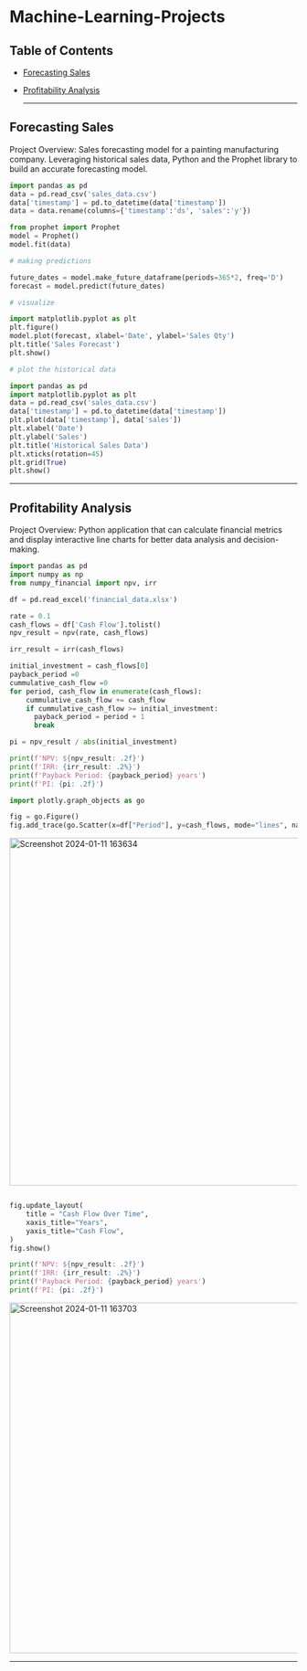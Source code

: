 # Machine-Learning-Projects

## Table of Contents

- [Forecasting Sales](#forecasting_sales)
- [Profitability Analysis](#profitability_analysis)

  ---

## Forecasting Sales

Project Overview: Sales forecasting model for a painting manufacturing company. Leveraging historical sales data, Python and the Prophet library to build an accurate forecasting model. 

```python
import pandas as pd
data = pd.read_csv('sales_data.csv')
data['timestamp'] = pd.to_datetime(data['timestamp'])
data = data.rename(columns={'timestamp':'ds', 'sales':'y'})

from prophet import Prophet
model = Prophet()
model.fit(data)

# making predictions

future_dates = model.make_future_dataframe(periods=365*2, freq='D')
forecast = model.predict(future_dates)

# visualize

import matplotlib.pyplot as plt
plt.figure()
model.plot(forecast, xlabel='Date', ylabel='Sales Qty')
plt.title('Sales Forecast')
plt.show()

# plot the historical data

import pandas as pd
import matplotlib.pyplot as plt
data = pd.read_csv('sales_data.csv')
data['timestamp'] = pd.to_datetime(data['timestamp'])
plt.plot(data['timestamp'], data['sales'])
plt.xlabel('Date')
plt.ylabel('Sales')
plt.title('Historical Sales Data')
plt.xticks(rotation=45)
plt.grid(True)
plt.show()
```

---

## Profitability Analysis

Project Overview: Python application that can calculate financial metrics and display interactive line charts for better data analysis and decision-making. 

```python
import pandas as pd
import numpy as np
from numpy_financial import npv, irr

df = pd.read_excel('financial_data.xlsx')

rate = 0.1 
cash_flows = df['Cash Flow'].tolist()
npv_result = npv(rate, cash_flows)

irr_result = irr(cash_flows)

initial_investment = cash_flows[0]
payback_period =0
cummulative_cash_flow =0
for period, cash_flow in enumerate(cash_flows):
    cummulative_cash_flow += cash_flow
    if cummulative_cash_flow >= initial_investment:
      payback_period = period + 1
      break

pi = npv_result / abs(initial_investment)

print(f'NPV: ${npv_result: .2f}')
print(f'IRR: {irr_result: .2%}')
print(f'Payback Period: {payback_period} years')
print(f'PI: {pi: .2f}')

import plotly.graph_objects as go

fig = go.Figure()
fig.add_trace(go.Scatter(x=df["Period"], y=cash_flows, mode="lines", name="Cash Flow"))
```
<img width="609" alt="Screenshot 2024-01-11 163634" src="https://github.com/Laurenjohns/Machine-Learning-Projects/assets/107310914/0250e0db-c6b2-4e4b-95b3-041f217b2255">


```python

fig.update_layout(
    title = "Cash Flow Over Time",
    xaxis_title="Years",
    yaxis_title="Cash Flow",
)
fig.show()

print(f'NPV: ${npv_result: .2f}')
print(f'IRR: {irr_result: .2%}')
print(f'Payback Period: {payback_period} years')
print(f'PI: {pi: .2f}')
```
<img width="614" alt="Screenshot 2024-01-11 163703" src="https://github.com/Laurenjohns/Machine-Learning-Projects/assets/107310914/26b7db6a-402e-4917-aadf-dba5cff17418">

---

